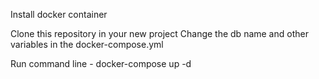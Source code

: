 Install docker container

Clone this repository in your new project
Change the db name and other variables in the docker-compose.yml

Run command line - docker-compose up -d
